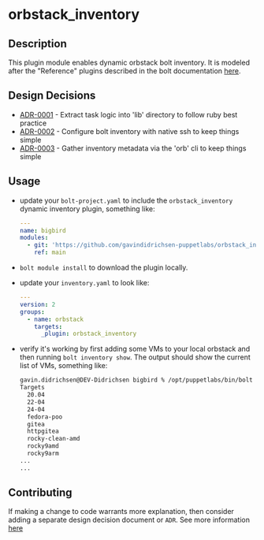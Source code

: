 # orbstack_inventory

## Description

This plugin module enables dynamic orbstack bolt inventory.  It is modeled after the "Reference" plugins described in the bolt documentation [here](https://www.puppet.com/docs/bolt/latest/writing_plugins.html#reference-plugins).

## Design Decisions

<!-- adrlog -->

* [ADR-0001](doc/adr/0001-extract-task-logic-into-lib-directory-to-follow-ruby-best-practice.md) - Extract task logic into 'lib' directory to follow ruby best practice
* [ADR-0002](doc/adr/0002-configure-bolt-inventory-with-native-ssh-to-keep-things-simple.md) - Configure bolt inventory with native ssh to keep things simple
* [ADR-0003](doc/adr/0003-gather-inventory-metadata-via-the-orb-cli-to-keep-things-simple.md) - Gather inventory metadata via the 'orb' cli to keep things simple

<!-- adrlogstop -->

## Usage

* update your `bolt-project.yaml` to include the `orbstack_inventory` dynamic inventory plugin, something like:

  ```yaml
  ---
  name: bigbird
  modules:
    - git: 'https://github.com/gavindidrichsen-puppetlabs/orbstack_inventory.git'
      ref: main
  ```

* `bolt module install` to download the plugin locally.
* update your `inventory.yaml` to look like:

  ```yaml
  ---
  version: 2
  groups:
    - name: orbstack
      targets:
        _plugin: orbstack_inventory
  ```

* verify it's working by first adding some VMs to your local orbstack and then running `bolt inventory show`.  The output should show the current list of VMs, something like:

  ```bash
  gavin.didrichsen@DEV-Didrichsen bigbird % /opt/puppetlabs/bin/bolt inventory show
  Targets
    20.04
    22-04
    24-04
    fedora-poo
    gitea
    httpgitea
    rocky-clean-amd
    rocky9amd
    rocky9arm
  ...
  ...
  ```

## Contributing

If making a change to code warrants more explanation, then consider adding a separate design decision document or `ADR`.  See more information [here](https://github.com/gavindidrichsen-puppetlabs/practices/blob/main/docs/adr/0001-record-architecture-decisions.md)

